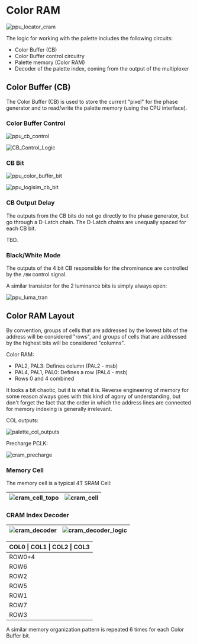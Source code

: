 # Color RAM

![ppu_locator_cram](/BreakingNESWiki/imgstore/ppu/ppu_locator_cram.jpg)

The logic for working with the palette includes the following circuits:
- Color Buffer (CB)
- Color Buffer control circuitry
- Palette memory (Color RAM)
- Decoder of the palette index, coming from the output of the multiplexer

## Color Buffer (CB)

The Color Buffer (CB) is used to store the current "pixel" for the phase generator and to read/write the palette memory (using the CPU interface).

### Color Buffer Control

![ppu_cb_control](/BreakingNESWiki/imgstore/ppu/ppu_cb_control.jpg)

![CB_Control_Logic](/BreakingNESWiki/imgstore/ppu/CB_Control_Logic.jpg)

### CB Bit

![ppu_color_buffer_bit](/BreakingNESWiki/imgstore/ppu/ppu_color_buffer_bit.jpg)

![ppu_logisim_cb_bit](/BreakingNESWiki/imgstore/ppu/ppu_logisim_cb_bit.jpg)

### CB Output Delay

The outputs from the CB bits do not go directly to the phase generator, but go through a D-Latch chain. The D-Latch chains are unequally spaced for each CB bit.

TBD.

### Black/White Mode

The outputs of the 4 bit CB responsible for the chrominance are controlled by the `/BW` control signal.

A similar transistor for the 2 luminance bits is simply always open:

![ppu_luma_tran](/BreakingNESWiki/imgstore/ppu/ppu_luma_tran.jpg)

## Color RAM Layout

By convention, groups of cells that are addressed by the lowest bits of the address will be considered "rows", and groups of cells that are addressed by the highest bits will be considered "columns".

Color RAM:
- PAL2, PAL3: Defines column (PAL2 - msb)
- PAL4, PAL1, PAL0: Defines a row (PAL4 - msb)
- Rows 0 and 4 combined

It looks a bit chaotic, but it is what it is. Reverse engineering of memory for some reason always goes with this kind of agony of understanding, but don't forget the fact that the order in which the address lines are connected for memory indexing is generally irrelevant.

COL outputs:

![palette_col_outputs](/BreakingNESWiki/imgstore/ppu/palette_col_outputs.jpg)

Precharge PCLK:

![cram_precharge](/BreakingNESWiki/imgstore/ppu/cram_precharge.jpg)

### Memory Cell

The memory cell is a typical 4T SRAM Cell:

|![cram_cell_topo](/BreakingNESWiki/imgstore/ppu/cram_cell_topo.jpg)|![cram_cell](/BreakingNESWiki/imgstore/ppu/cram_cell.jpg)|
|---|---|

### CRAM Index Decoder

|![cram_decoder](/BreakingNESWiki/imgstore/ppu/cram_decoder.jpg)|![cram_decoder_logic](/BreakingNESWiki/imgstore/ppu/cram_decoder_logic.jpg)|
|---|---|

|COL0 \| COL1 \| COL2 \| COL3|
|---|
|ROW0+4|
|ROW6|
|ROW2|
|ROW5|
|ROW1|
|ROW7|
|ROW3|

A similar memory organization pattern is repeated 6 times for each Color Buffer bit.
